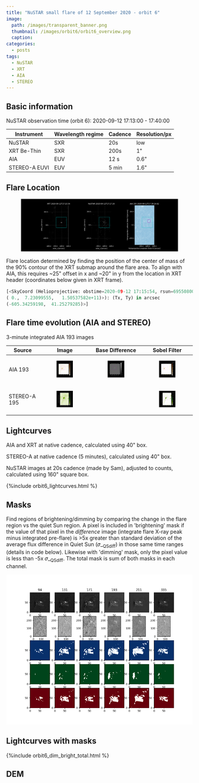 ```yaml
---
title: "NuSTAR small flare of 12 September 2020 - orbit 6"
image: 
  path: /images/transparent_banner.png
  thumbnail: /images/orbit6/orbit6_overview.png
  caption:
categories:
  - posts
tags:
  - NuSTAR
  - XRT
  - AIA
  - STEREO
---
```


## Basic information

NuSTAR observation time (orbit 6): 2020-09-12 17:13:00 - 17:40:00


| Instrument | Wavelength regime | Cadence | Resolution/px |
| --- | --- | --- | --- |
| NuSTAR | SXR | 20s | low |
| XRT Be-Thin| SXR | 200s| 1"|
| AIA | EUV | 12 s | 0.6"|
| STEREO-A EUVI | EUV | 5 min | 1.6"|


## Flare Location

<figure>
<img src="https://github.com/elastufka/SAX-XRS_figures/raw/gh-pages/images/orbit6/orbit6_overview.png" alt="XRT, NuSTAR camera A low-evergy and AIA 335 image with rectangles indicating where fluxes were calculated">  
</figure>

Flare location determined by finding the position of the center of mass of the 90% contour of the XRT submap around the flare area. To align with AIA, this requires ~25" offset in x and ~20" in y from the location in XRT header (coordinates below given in XRT frame).

```python
[<SkyCoord (Helioprojective: obstime=2020-09-12 17:15:54, rsun=695508000.0 m, observer=<HeliographicStonyhurst Coordinate (obstime=2020-09-12 17:15:54): (lon, lat, radius) in (deg, deg, m)
( 0.,  7.23099555,   1.50537582e+11)>): (Tx, Ty) in arcsec
(-605.34259198,  41.25279285)>]
```

## Flare time evolution (AIA and STEREO)

3-minute integrated AIA 193 images

|  Source | Image | Base Difference | Sobel Filter | 
| --- | --- | --- | --- |
| AIA 193 | <figure><img src="https://github.com/elastufka/SAX-XRS_figures/raw/gh-pages/images/orbit6/AIA193_nofilter.gif" alt="AIA 193 gif" width="150"></figure>| <figure><img src="https://github.com/elastufka/SAX-XRS_figures/raw/gh-pages/images/orbit6/AIA193_diff.gif" alt="AIA 193 difference gif" width="150"></figure> |<figure><img src="https://github.com/elastufka/SAX-XRS_figures/raw/gh-pages/images/orbit6/AIA193_sobel.gif" alt="AIA 193 Sobel gif" width="150"></figure> |
| STEREO-A 195 | <figure><img src="https://github.com/elastufka/SAX-XRS_figures/raw/gh-pages/images/orbit6/STEREO195_nofilter.gif" alt="STEREO 195 gif" width="150"></figure> |  | <figure><img src="https://github.com/elastufka/SAX-XRS_figures/raw/gh-pages/images/orbit6/STEREO195_sobel.gif" alt="STEREO 195 Sobel gif" width="150"></figure> |


## Lightcurves

AIA and XRT at native cadence, calculated using 40" box. 

STEREO-A at native cadence (5 minutes), calculated using 40" box. 

NuSTAR images at 20s cadence (made by Sam), adjusted to counts, calculated using 160" square box. 

{%include orbit6_lightcurves.html %}


## Masks

Find regions of brightening/dimming by comparing the change in the flare region vs the quiet Sun region. A pixel is included in 'brightening' mask if the value of that pixel in the _difference_ image (integrate flare X-ray peak minus integrated pre-flare) is >5x greater than standard deviation of the average flux difference in Quiet Sun  (𝜎_<sub>QSdiff</sub>) in those same time ranges (details in code below). Likewise with 'dimming' mask, only the pixel value is less than -5x  𝜎_<sub>QSdiff</sub>. The total mask is sum of both masks in each channel.

![Masks for all AIA channels](https://github.com/elastufka/SAX-XRS_figures/raw/gh-pages/images/orbit6/orbit6_AIA_masks.png) 


## Lightcurves with masks

{%include orbit6_dim_bright_total.html %}

## DEM

